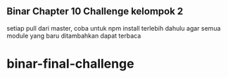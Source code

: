 
## Binar Chapter 10 Challenge kelompok 2

setiap pull dari master, coba untuk npm install terlebih dahulu agar semua module yang baru ditambahkan dapat terbaca
# binar-final-challenge
